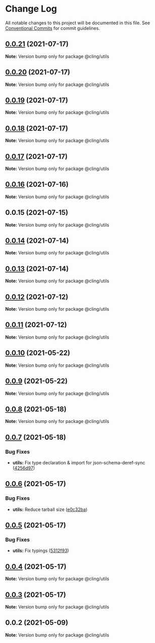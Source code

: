 # Change Log

All notable changes to this project will be documented in this file.
See [Conventional Commits](https://conventionalcommits.org) for commit guidelines.

## [0.0.21](https://github.com/simonlovesyou/cling/compare/@cling/utils@0.0.20...@cling/utils@0.0.21) (2021-07-17)

**Note:** Version bump only for package @cling/utils





## [0.0.20](https://github.com/simonlovesyou/cling/compare/@cling/utils@0.0.19...@cling/utils@0.0.20) (2021-07-17)

**Note:** Version bump only for package @cling/utils





## [0.0.19](https://github.com/simonlovesyou/cling/compare/@cling/utils@0.0.18...@cling/utils@0.0.19) (2021-07-17)

**Note:** Version bump only for package @cling/utils





## [0.0.18](https://github.com/simonlovesyou/cling/compare/@cling/utils@0.0.17...@cling/utils@0.0.18) (2021-07-17)

**Note:** Version bump only for package @cling/utils





## [0.0.17](https://github.com/simonlovesyou/cling/compare/@cling/utils@0.0.16...@cling/utils@0.0.17) (2021-07-17)

**Note:** Version bump only for package @cling/utils





## [0.0.16](https://github.com/simonlovesyou/cling/compare/@cling/utils@0.0.15...@cling/utils@0.0.16) (2021-07-16)

**Note:** Version bump only for package @cling/utils





## 0.0.15 (2021-07-15)

**Note:** Version bump only for package @cling/utils





## [0.0.14](https://github.com/simonlovesyou/cling/compare/@cling/utils@0.0.13...@cling/utils@0.0.14) (2021-07-14)

**Note:** Version bump only for package @cling/utils





## [0.0.13](https://github.com/simonlovesyou/cling/compare/@cling/utils@0.0.12...@cling/utils@0.0.13) (2021-07-14)

**Note:** Version bump only for package @cling/utils





## [0.0.12](https://github.com/simonlovesyou/cling/compare/@cling/utils@0.0.11...@cling/utils@0.0.12) (2021-07-12)

**Note:** Version bump only for package @cling/utils





## [0.0.11](https://github.com/simonlovesyou/cling/compare/@cling/utils@0.0.10...@cling/utils@0.0.11) (2021-07-12)

**Note:** Version bump only for package @cling/utils





## [0.0.10](https://github.com/simonlovesyou/cling/compare/@cling/utils@0.0.9...@cling/utils@0.0.10) (2021-05-22)

**Note:** Version bump only for package @cling/utils





## [0.0.9](https://github.com/simonlovesyou/cling/compare/@cling/utils@0.0.8...@cling/utils@0.0.9) (2021-05-22)

**Note:** Version bump only for package @cling/utils





## [0.0.8](https://github.com/simonlovesyou/cling/compare/@cling/utils@0.0.7...@cling/utils@0.0.8) (2021-05-18)

**Note:** Version bump only for package @cling/utils





## [0.0.7](https://github.com/simonlovesyou/cling/compare/@cling/utils@0.0.6...@cling/utils@0.0.7) (2021-05-18)


### Bug Fixes

* **utils:** Fix type declaration & import for json-schema-deref-sync ([4256d97](https://github.com/simonlovesyou/cling/commit/4256d97adfcd15cbd79cc0b0482ea1d4ff5ca64f))





## [0.0.6](https://github.com/simonlovesyou/cling/compare/@cling/utils@0.0.5...@cling/utils@0.0.6) (2021-05-17)


### Bug Fixes

* **utils:** Reduce tarball size ([e0c32ba](https://github.com/simonlovesyou/cling/commit/e0c32bab907587e63e07ef7f2402762f7879fce0))





## [0.0.5](https://github.com/simonlovesyou/cling/compare/@cling/utils@0.0.4...@cling/utils@0.0.5) (2021-05-17)


### Bug Fixes

* **utils:** Fix typings ([5312f93](https://github.com/simonlovesyou/cling/commit/5312f9374c562fa3321a634665780f19177a3efe))





## [0.0.4](https://github.com/simonlovesyou/cling/compare/@cling/utils@0.0.3...@cling/utils@0.0.4) (2021-05-17)

**Note:** Version bump only for package @cling/utils





## [0.0.3](https://github.com/simonlovesyou/cling/compare/@cling/utils@0.0.2...@cling/utils@0.0.3) (2021-05-17)

**Note:** Version bump only for package @cling/utils





## 0.0.2 (2021-05-09)

**Note:** Version bump only for package @cling/utils

